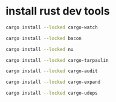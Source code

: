 # install rust dev tools

```bash
cargo install --locked cargo-watch
```
```bash
cargo install --locked bacon
```
```bash
cargo install --locked nu
```
```bash
cargo install --locked cargo-tarpaulin
```
```bash
cargo install --locked cargo-audit
```
```bash
cargo install --locked cargo-expand
```
```bash
cargo install --locked cargo-udeps
```
